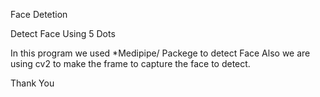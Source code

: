 Face Detetion

Detect Face Using 5 Dots

In this program we used *Medipipe/ Packege to detect Face
Also we are using cv2 to make the frame to capture the face to detect.


Thank You

